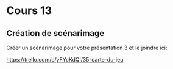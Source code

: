 # Cours 13
## Création de scénarimage
Créer un scénarimage pour votre présentation 3 et le joindre ici: 

https://trello.com/c/yFYcKdQl/35-carte-du-jeu

